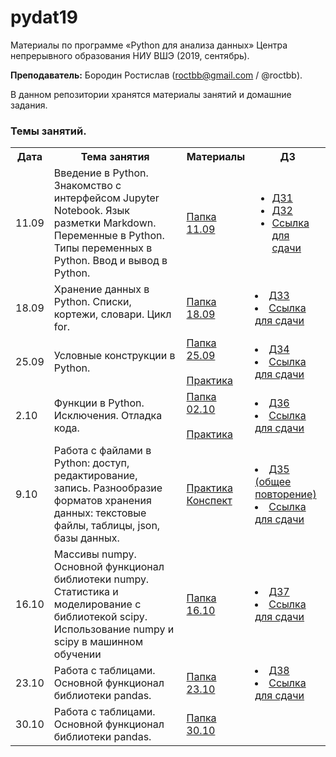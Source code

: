 # pydat19

Материалы по программе «Python для анализа данных» Центра непрерывного образования НИУ ВШЭ (2019, сентябрь).

**Преподаватель:** Бородин Ростислав (roctbb@gmail.com / @roctbb).

В данном репозитории хранятся материалы занятий и домашние задания.

### Темы занятий.

<table>
<tr>
  <th>Дата</th>
  <th>Тема занятия</th>
  <th>Материалы</th>
  <th>ДЗ</th>
</tr>
 <tr>
  <td>11.09</td>
  <td>Введение в Python. Знакомство с интерфейсом Jupyter Notebook. Язык разметки Markdown. Переменные в Python. Типы переменных в Python. Ввод и вывод в Python.</td>
   <td><a href="https://github.com/roctbb/pydat19/tree/master/11.09">Папка 11.09</a></td>
  <td><ul>
    <li><a href="https://nbviewer.jupyter.org/github/roctbb/pydat19/blob/master/Homework/py19-hw1.ipynb">ДЗ1</a></li>
    <li><a href="https://nbviewer.jupyter.org/github/roctbb/pydat19/blob/master/Homework/py19-hw2.ipynb">ДЗ2</a></li>
    <li><a href="https://www.dropbox.com/request/clMIYpZb11kwkTg9rDjE">Ссылка для сдачи</a>
    </ul></td>
</tr>
  <tr>
  <td>18.09</td>
  <td>Хранение данных в Python. Списки, кортежи, словари. Цикл for.</td>
  <td><a href="https://github.com/roctbb/pydat19/tree/master/18.09">Папка 18.09</a></td>
  <td>
    <li><a href="https://nbviewer.jupyter.org/github/roctbb/pydat19/blob/master/Homework/py19-hw3.ipynb">ДЗ3</a></li>
    <li><a href="https://www.dropbox.com/request/wiL51nEEojzew5IkgdWj">Ссылка для сдачи</a>
  </td>
</tr>
  <tr>
  <td>25.09</td>
  <td>Условные конструкции в Python.</td>
  <td><a href="https://github.com/roctbb/pydat19/tree/master/25.09">Папка 25.09</a><br><br>
    <a href="https://nbviewer.jupyter.org/github/roctbb/pydat19/blob/master/25.09/practice-1.ipynb">Практика</a></td>
  <td><li><a href="https://nbviewer.jupyter.org/github/roctbb/pydat19/blob/master/Homework/py19-hw4.ipynb">ДЗ4</a></li>
    <li><a href="https://www.dropbox.com/request/Pn4bhQGxnLbvhmlBMAfu">Ссылка для сдачи</a></td>
</tr>
<tr>
  <td>2.10</td>
  <td>Функции в Python. Исключения. Отладка кода.</td>
  <td><a href="https://github.com/roctbb/pydat19/tree/master/02.10">Папка 02.10</a><br><br>
  <a href="https://nbviewer.jupyter.org/github/roctbb/pydat19/blob/master/02.10/practice_functions.ipynb">Практика</a>
  </td>
  <td>
    <li><a href="https://nbviewer.jupyter.org/github/roctbb/pydat19/blob/master/Homework/py19-hw6.ipynb">ДЗ6</a></li>
    <li><a href="https://www.dropbox.com/request/Kr43nYmELJZpSc51OmS0">Ссылка для сдачи</a></li>
  </td>
</tr>
<tr>
  <td>9.10</td>
  <td>Работа с файлами в Python: доступ, редактирование, запись. Разнообразие форматов хранения данных: текстовые файлы, таблицы, json, базы данных.</td>
  <td><a href="https://github.com/roctbb/pydat19/blob/master/09.10/tasks.md">Практика</a><br><a href="https://nbviewer.jupyter.org/github/roctbb/pydat19/blob/master/09.10/%D0%A4%D0%B0%D0%B9%D0%BB%D1%8B.ipynb">Конспект</a></td>
  <td>  <li><a href="https://nbviewer.jupyter.org/github/roctbb/pydat19/blob/master/Homework/py19-hw5.ipynb">ДЗ5 (общее повторение)</a></li>
  <li><a href="https://www.dropbox.com/request/Kr43nYmELJZpSc51OmS0">Ссылка для сдачи</a></li></td>
</tr>
  <tr>
  <td>16.10</td>
  <td>Массивы numpy. Основной функционал библиотеки numpy. Статистика и моделирование с библиотекой scipy. Использование numpy и scipy в машинном обучении</td>
  <td><a href="https://github.com/roctbb/pydat19/tree/master/16.10">Папка 16.10</a></td>
  <td>  <li><a href="https://nbviewer.jupyter.org/github/roctbb/pydat19/blob/master/Homework/py19-hw7.ipynb">ДЗ7</a></li>
  <li><a href="https://www.dropbox.com/request/oHP2sXYWpcE6pk5s8CFf">Ссылка для сдачи</a></li></td>
</tr>
 <tr>
  <td>23.10</td>
  <td>Работа с таблицами. Основной функционал библиотеки pandas.</td>
  <td><a href="https://github.com/roctbb/pydat19/tree/master/23.10">Папка 23.10</a></td>
  <td>  <li><a href="https://nbviewer.jupyter.org/github/roctbb/pydat19/blob/master/Homework/py19-hw8.ipynb">ДЗ8</a></li>
  <li><a href="https://www.dropbox.com/request/HjOrBbBYDYLHTn5vPH4t">Ссылка для сдачи</a></li></td>
</tr>
<tr>
  <td>30.10</td>
  <td>Работа с таблицами. Основной функционал библиотеки pandas.</td>
  <td><a href="https://github.com/roctbb/pydat19/tree/master/30.10">Папка 30.10</a></td>
  <td></td>
</tr>
</table>
